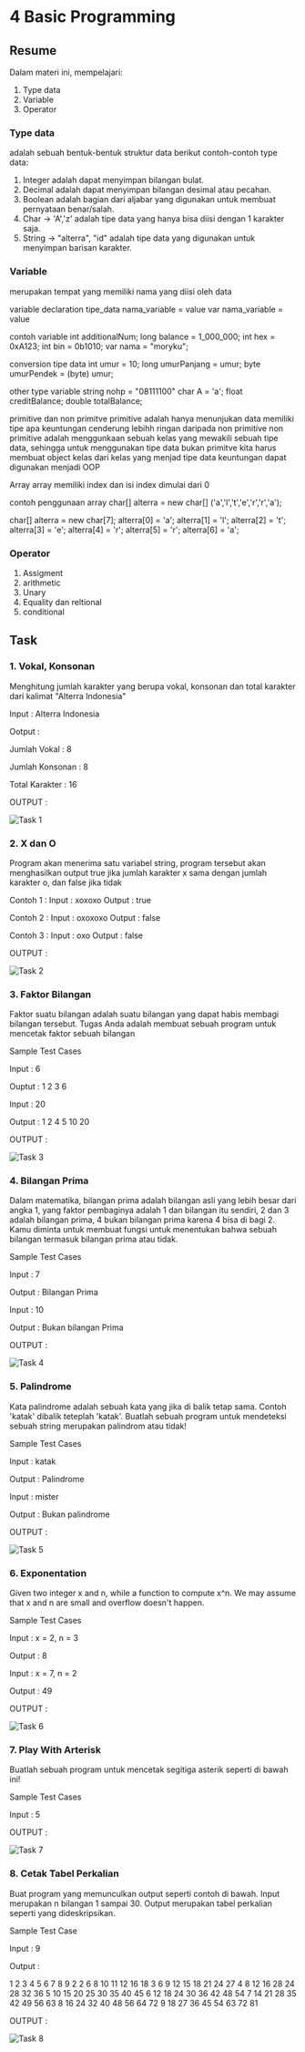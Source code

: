 # 4 Basic Programming

## Resume
Dalam materi ini, mempelajari:
1. Type data
2. Variable
3. Operator

### Type data
adalah sebuah bentuk-bentuk struktur data
berikut contoh-contoh type data:
1. Integer
adalah dapat menyimpan bilangan bulat.
2. Decimal
adalah dapat menyimpan bilangan desimal atau pecahan.
3. Boolean
adalah bagian dari aljabar yang digunakan untuk membuat pernyataan benar/salah.
4. Char -> 'A','z'
adalah tipe data yang hanya bisa diisi dengan 1 karakter saja.
5. String -> "alterra", "id"
adalah tipe data yang digunakan untuk menyimpan barisan karakter.

### Variable
merupakan tempat yang memiliki nama yang diisi oleh data

variable declaration
tipe_data nama_variable = value
var nama_variable = value

contoh variable
int additionalNum;
long balance = 1_000_000;
int hex = 0xA123;
int bin = 0b1010;
var nama = "moryku";

conversion tipe data
int umur = 10;
long umurPanjang = umur;
byte umurPendek = (byte) umur;

other type variable
string nohp = "08111100"
char A = 'a';
float creditBalance;
double totalBalance;

primitive dan non primitve
primitive adalah hanya menunjukan data memiliki tipe apa
keuntungan cenderung lebihh ringan daripada non primitive
non primitive adalah menggunkaan sebuah kelas yang mewakili sebuah tipe data, sehingga untuk menggunakan tipe data bukan primitve kita harus membuat object kelas dari kelas yang menjad tipe data
keuntungan dapat digunakan menjadi OOP

Array
array memiliki index dan isi
index dimulai dari 0

contoh penggunaan array
char[] alterra = new char[]
('a','l','t','e','r','r','a');

char[] alterra = new char[7];
alterra[0] = 'a';
alterra[1] = 'l';
alterra[2] = 't';
alterra[3] = 'e';
alterra[4] = 'r';
alterra[5] = 'r';
alterra[6] = 'a';


### Operator
1. Assigment
2. arithmetic
3. Unary
4. Equality dan reltional
5. conditional


## Task
### 1. Vokal, Konsonan
Menghitung jumlah karakter yang berupa vokal, konsonan dan total karakter dari kalimat "Alterra Indonesia"

Input : Alterra Indonesia

Ootput : 

Jumlah Vokal : 8

Jumlah Konsonan : 8

Total Karakter : 16

OUTPUT :

![Task 1](https://github.com/magusabdul/Java-Springboot_Agus-Abdul-Malik/blob/master/4_Basic%20Programming/screenshots/task1.png)

### 2. X dan O
Program akan menerima satu variabel string, program tersebut akan menghasilkan output true jika jumlah karakter x sama dengan jumlah karakter o, 
dan false jika tidak

Contoh 1 :
Input : xoxoxo
Output : true

Contoh 2 :
Input : oxoxoxo
Output : false

Contoh 3 :
Input : oxo
Output : false

OUTPUT :

![Task 2](https://github.com/magusabdul/Java-Springboot_Agus-Abdul-Malik/blob/master/4_Basic%20Programming/screenshots/task2.png)

### 3. Faktor Bilangan 
Faktor suatu bilangan adalah suatu bilangan yang dapat habis membagi bilangan tersebut.
Tugas Anda adalah membuat sebuah program untuk mencetak faktor sebuah bilangan

Sample Test Cases

Input : 6

Ouptut : 
1
2
3
6

Input : 20 

Output : 
1
2
4
5
10
20

OUTPUT :

![Task 3](https://github.com/magusabdul/Java-Springboot_Agus-Abdul-Malik/blob/master/4_Basic%20Programming/screenshots/task3.png)

### 4. Bilangan Prima
Dalam matematika, bilangan prima adalah bilangan asli yang lebih besar dari angka 1, yang faktor pembaginya adalah 1 dan bilangan itu sendiri, 
2 dan 3 adalah bilangan prima, 4 bukan bilangan prima karena 4 bisa di bagi 2.
Kamu diminta untuk membuat fungsi untuk menentukan bahwa sebuah bilangan termasuk bilangan prima atau tidak.

Sample Test Cases

Input : 7

Output : Bilangan Prima

Input : 10 

Output : Bukan bilangan Prima

OUTPUT :

![Task 4](https://github.com/magusabdul/Java-Springboot_Agus-Abdul-Malik/blob/master/4_Basic%20Programming/screenshots/task4.png)

###  5. Palindrome
Kata palindrome adalah sebuah kata yang jika di balik tetap sama. Contoh 'katak' dibalik teteplah 'katak'.
Buatlah sebuah program untuk mendeteksi sebuah string merupakan palindrom atau tidak!

Sample Test Cases

Input : katak

Output : Palindrome

Input : mister

Output : Bukan palindrome

OUTPUT :

![Task 5](https://github.com/magusabdul/Java-Springboot_Agus-Abdul-Malik/blob/master/4_Basic%20Programming/screenshots/task5.png)

### 6. Exponentation
Given two integer x and n, while a function to compute x^n. We may assume that x and n are small and overflow doesn't happen.

Sample Test Cases 

Input : x = 2, n = 3

Output : 8

Input : x = 7, n = 2

Output : 49

OUTPUT :

![Task 6](https://github.com/magusabdul/Java-Springboot_Agus-Abdul-Malik/blob/master/4_Basic%20Programming/screenshots/task6.png)

### 7.  Play With Arterisk

Buatlah sebuah program untuk mencetak segitiga asterik seperti di bawah ini!

Sample Test Cases

Input : 5

OUTPUT :

![Task 7](https://github.com/magusabdul/Java-Springboot_Agus-Abdul-Malik/blob/master/4_Basic%20Programming/screenshots/task7.png)

### 8. Cetak Tabel Perkalian
Buat program yang memunculkan output seperti contoh di bawah. Input merupakan n bilangan 1 sampai 30.
Output merupakan tabel perkalian seperti yang dideskripsikan.

Sample Test Case

Input : 9

Output : 

1 2  3  4  5  6  7  8  9
2 2  6  8  10 11 12 16 18
3 6  9  12 15 18 21 24 27
4 8  12 16 28 24 28 32 36
5 10 15 20 25 30 35 40 45
6 12 18 24 30 36 42 48 54
7 14 21 28 35 42 49 56 63
8 16 24 32 40 48 56 64 72
9 18 27 36 45 54 63 72 81

OUTPUT :

![Task 8](https://github.com/magusabdul/Java-Springboot_Agus-Abdul-Malik/blob/master/4_Basic%20Programming/screenshots/task8.png)
